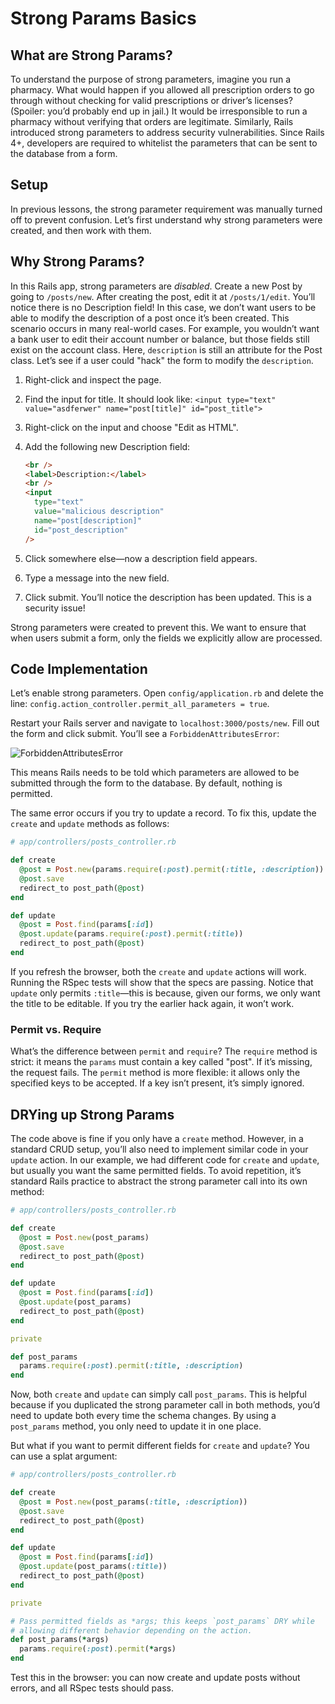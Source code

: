 # Strong Params Basics

## What are Strong Params?

To understand the purpose of strong parameters, imagine you run a pharmacy. What would happen if you allowed all prescription orders to go through without checking for valid prescriptions or driver’s licenses? (Spoiler: you’d probably end up in jail.) It would be irresponsible to run a pharmacy without verifying that orders are legitimate. Similarly, Rails introduced strong parameters to address security vulnerabilities. Since Rails 4+, developers are required to whitelist the parameters that can be sent to the database from a form.

## Setup

In previous lessons, the strong parameter requirement was manually turned off to prevent confusion. Let’s first understand why strong parameters were created, and then work with them.

## Why Strong Params?

In this Rails app, strong parameters are _disabled_. Create a new Post by going to `/posts/new`. After creating the post, edit it at `/posts/1/edit`. You’ll notice there is no Description field! In this case, we don’t want users to be able to modify the description of a post once it’s been created. This scenario occurs in many real-world cases. For example, you wouldn’t want a bank user to edit their account number or balance, but those fields still exist on the account class. Here, `description` is still an attribute for the Post class. Let’s see if a user could "hack" the form to modify the `description`.

1. Right-click and inspect the page.
2. Find the input for title. It should look like: `<input type="text" value="asdferwer" name="post[title]" id="post_title">`
3. Right-click on the input and choose "Edit as HTML".
4. Add the following new Description field:

    ```html
    <br />
    <label>Description:</label>
    <br />
    <input
      type="text"
      value="malicious description"
      name="post[description]"
      id="post_description"
    />
    ```

5. Click somewhere else—now a description field appears.
6. Type a message into the new field.
7. Click submit. You’ll notice the description has been updated. This is a security issue!

Strong parameters were created to prevent this. We want to ensure that when users submit a form, only the fields we explicitly allow are processed.

## Code Implementation

Let’s enable strong parameters. Open `config/application.rb` and delete the line:
`config.action_controller.permit_all_parameters = true`.

Restart your Rails server and navigate to `localhost:3000/posts/new`. Fill out the form and click submit. You’ll see a `ForbiddenAttributesError`:

![ForbiddenAttributesError](https://s3.amazonaws.com/flatiron-bucket/readme-lessons/ForbiddenAttributesError.png)

This means Rails needs to be told which parameters are allowed to be submitted through the form to the database. By default, nothing is permitted.

The same error occurs if you try to update a record. To fix this, update the `create` and `update` methods as follows:

```ruby
# app/controllers/posts_controller.rb

def create
  @post = Post.new(params.require(:post).permit(:title, :description))
  @post.save
  redirect_to post_path(@post)
end

def update
  @post = Post.find(params[:id])
  @post.update(params.require(:post).permit(:title))
  redirect_to post_path(@post)
end
```

If you refresh the browser, both the `create` and `update` actions will work. Running the RSpec tests will show that the specs are passing. Notice that `update` only permits `:title`—this is because, given our forms, we only want the title to be editable. If you try the earlier hack again, it won’t work.

### Permit vs. Require

What’s the difference between `permit` and `require`? The `require` method is strict: it means the `params` must contain a key called "post". If it’s missing, the request fails. The `permit` method is more flexible: it allows only the specified keys to be accepted. If a key isn’t present, it’s simply ignored.

## DRYing up Strong Params

The code above is fine if you only have a `create` method. However, in a standard CRUD setup, you’ll also need to implement similar code in your `update` action. In our example, we had different code for `create` and `update`, but usually you want the same permitted fields. To avoid repetition, it’s standard Rails practice to abstract the strong parameter call into its own method:

```ruby
# app/controllers/posts_controller.rb

def create
  @post = Post.new(post_params)
  @post.save
  redirect_to post_path(@post)
end

def update
  @post = Post.find(params[:id])
  @post.update(post_params)
  redirect_to post_path(@post)
end

private

def post_params
  params.require(:post).permit(:title, :description)
end
```

Now, both `create` and `update` can simply call `post_params`. This is helpful because if you duplicated the strong parameter call in both methods, you’d need to update both every time the schema changes. By using a `post_params` method, you only need to update it in one place.

But what if you want to permit different fields for `create` and `update`? You can use a splat argument:

```ruby
# app/controllers/posts_controller.rb

def create
  @post = Post.new(post_params(:title, :description))
  @post.save
  redirect_to post_path(@post)
end

def update
  @post = Post.find(params[:id])
  @post.update(post_params(:title))
  redirect_to post_path(@post)
end

private

# Pass permitted fields as *args; this keeps `post_params` DRY while
# allowing different behavior depending on the action.
def post_params(*args)
  params.require(:post).permit(*args)
end
```

Test this in the browser: you can now create and update posts without errors, and all RSpec tests should pass.

